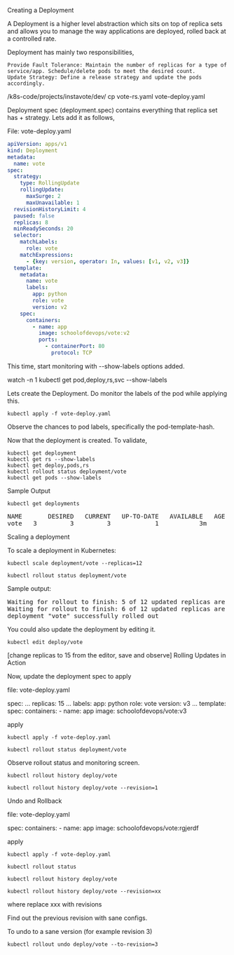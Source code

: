 
Creating a Deployment

A Deployment is a higher level abstraction which sits on top of replica sets and allows you to manage the way applications are deployed, rolled back at a controlled rate.

Deployment has mainly two responsibilities,

    Provide Fault Tolerance: Maintain the number of replicas for a type of service/app. Schedule/delete pods to meet the desired count.
    Update Strategy: Define a release strategy and update the pods accordingly.

/k8s-code/projects/instavote/dev/
cp vote-rs.yaml vote-deploy.yaml

Deployment spec (deployment.spec) contains everything that replica set has + strategy. Lets add it as follows,

File: vote-deploy.yaml
```yaml
apiVersion: apps/v1
kind: Deployment
metadata:
  name: vote
spec:
  strategy:
    type: RollingUpdate
    rollingUpdate:
      maxSurge: 2
      maxUnavailable: 1
  revisionHistoryLimit: 4
  paused: false
  replicas: 8
  minReadySeconds: 20
  selector:
    matchLabels:
      role: vote
    matchExpressions:
      - {key: version, operator: In, values: [v1, v2, v3]}
  template:
    metadata:
      name: vote
      labels:
        app: python
        role: vote
        version: v2
    spec:
      containers:
        - name: app
          image: schoolofdevops/vote:v2
          ports:
            - containerPort: 80
              protocol: TCP
```

This time, start monitoring with --show-labels options added.

watch -n 1 kubectl get  pod,deploy,rs,svc --show-labels

Lets create the Deployment. Do monitor the labels of the pod while applying this.
```
kubectl apply -f vote-deploy.yaml
```
Observe the chances to pod labels, specifically the pod-template-hash.

Now that the deployment is created. To validate,
```
kubectl get deployment
kubectl get rs --show-labels
kubectl get deploy,pods,rs
kubectl rollout status deployment/vote
kubectl get pods --show-labels
```
Sample Output
```
kubectl get deployments
```
<pre>
NAME       DESIRED   CURRENT   UP-TO-DATE   AVAILABLE   AGE
vote   3         3         3            1           3m
</pre>
Scaling a deployment

To scale a deployment in Kubernetes:
```
kubectl scale deployment/vote --replicas=12

kubectl rollout status deployment/vote
```
Sample output:

<pre>
Waiting for rollout to finish: 5 of 12 updated replicas are available...
Waiting for rollout to finish: 6 of 12 updated replicas are available...
deployment "vote" successfully rolled out
</pre>
You could also update the deployment by editing it.
```
kubectl edit deploy/vote
```
[change replicas to 15 from the editor, save and observe]
Rolling Updates in Action

Now, update the deployment spec to apply

file: vote-deploy.yaml

spec:
...
  replicas: 15
...
labels:
   app: python
   role: vote
   version: v3
...
template:   
  spec:
    containers:
      - name: app
        image: schoolofdevops/vote:v3

apply
```
kubectl apply -f vote-deploy.yaml

kubectl rollout status deployment/vote
```
Observe rollout status and monitoring screen.

```
kubectl rollout history deploy/vote

kubectl rollout history deploy/vote --revision=1
```
Undo and Rollback

file: vote-deploy.yaml

spec:
  containers:
    - name: app
      image: schoolofdevops/vote:rgjerdf

apply
```
kubectl apply -f vote-deploy.yaml

kubectl rollout status

kubectl rollout history deploy/vote

kubectl rollout history deploy/vote --revision=xx
```
where replace xxx with revisions

Find out the previous revision with sane configs.

To undo to a sane version (for example revision 3)

```
kubectl rollout undo deploy/vote --to-revision=3
```
